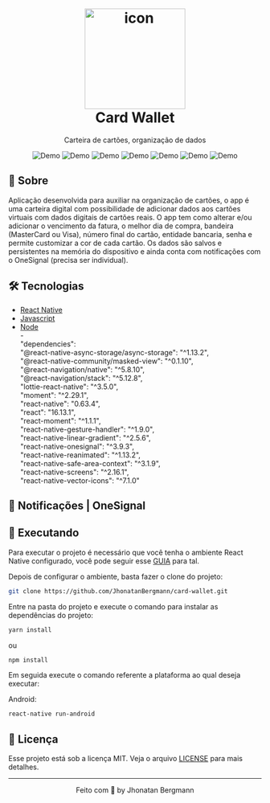 <h1 align="center">
  <img src="assets\imgs\logoHome\logo.png" width="200" alt="icon" >
  <br>
  Card Wallet
  <br>
</h1>

<p align="center">Carteira de cartões, organização de dados</p>

<p align="center">
   <img src="for-readme-github/gif01.gif" alt="Demo" >
   <img src="for-readme-github/gif02.gif" alt="Demo" >
   <img src="for-readme-github/gif03.gif" alt="Demo" >
   <img src="for-readme-github/gif04.gif" alt="Demo" >
   <img src="for-readme-github/gif05.gif" alt="Demo" >
   <img src="for-readme-github/gif06.gif" alt="Demo" >
   <img src="for-readme-github/gif07.gif" alt="Demo" >
</p>

## 📅 Sobre

Aplicação desenvolvida para auxiliar na organização de cartões, o app é uma carteira digital com possibilidade de adicionar dados aos cartões virtuais com dados digitais de cartões reais. O app tem como alterar e/ou adicionar o vencimento da fatura, o melhor dia de compra, bandeira (MasterCard ou Visa), número final do cartão, entidade bancaria, senha e permite customizar a cor de cada cartão. Os dados são salvos e persistentes na memória do dispositivo e ainda conta com notificações com o OneSignal (precisa ser individual).

## 🛠 Tecnologias
- [React Native](https://facebook.github.io/react-native/)
- [Javascript](https://devdocs.io/javascript/)
- [Node](https://nodejs.org/en/)
<br/>-<br/>
  "dependencies": <br/>
    "@react-native-async-storage/async-storage": "^1.13.2", <br/>
    "@react-native-community/masked-view": "^0.1.10", <br/>
    "@react-navigation/native": "^5.8.10", <br/>
    "@react-navigation/stack": "^5.12.8", <br/>
    "lottie-react-native": "^3.5.0", <br/>
    "moment": "^2.29.1", <br/>
    "react-native": "0.63.4",<br/>
    "react": "16.13.1", <br/>
    "react-moment": "^1.1.1", <br/>
    "react-native-gesture-handler": "^1.9.0", <br/>
    "react-native-linear-gradient": "^2.5.6", <br/>
    "react-native-onesignal": "^3.9.3", <br/>
    "react-native-reanimated": "^1.13.2", <br/>
    "react-native-safe-area-context": "^3.1.9", <br/>
    "react-native-screens": "^2.16.1", <br/>
    "react-native-vector-icons": "^7.1.0" <br/>

## 🔔 Notificações | OneSignal


## 📱 Executando 

Para executar o projeto é necessário que você tenha o ambiente React Native configurado, você pode seguir esse [GUIA](https://reactnative.dev/docs/environment-setup) para tal.

Depois de configurar o ambiente, basta fazer o clone do projeto:

```sh
git clone https://github.com/JhonatanBergmann/card-wallet.git
```

Entre na pasta do projeto e execute o comando para instalar as dependências do projeto:

```sh
yarn install
```
ou
```sh
npm install
```

Em seguida execute o comando referente a plataforma ao qual deseja executar:

Android:

```sh
react-native run-android
```

## 📝 Licença

Esse projeto está sob a licença MIT. Veja o arquivo [LICENSE](LICENSE) para mais detalhes.

---

<p align="center">
 Feito com 💜 by Jhonatan Bergmann
</p>
